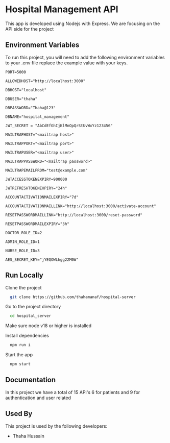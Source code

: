 
# Hospital Management API

This app is developed using Nodejs with Express. We are focusing on the API side for the project



## Environment Variables

To run this project, you will need to add the following environment variables to your .env file replace the example value with your keys.

`PORT=5000` 

`ALLOWEDHOST="http://localhost:3000"`

`DBHOST="localhost"`

`DBUSER="thaha"`

`DBPASSWORD="Thaha@123"`

`DBNAME="hospital_management"`

`JWT_SECRET = "AbCdEfGhIjKlMnOpQrStUvWxYz123456"`

`MAILTRAPHOST="<mailtrap host>"`

`MAILTRAPPORT="<mailtrap port>"`

`MAILTRAPUSER="<mailtrap user>"`

`MAILTRAPPASSWORD="<mailtrap password>"`

`MAILTRAPEMAILFROM="test@example.com"`

`JWTACCESSTOKENEXPIRY=900000`

`JWTREFRESHTOKENEXPIRY="24h"`

`ACCOUNTACTIVATIONMAILEXPIRY="7d"`

`ACCOUNTACTIVATIONMAILLINK="http://localhost:3000/activate-account"`

`RESETPASSWORDMAILLINK="http://localhost:3000/reset-password"`

`RESETPASSWORDMAILEXPIRY="3h"`

`DOCTOR_ROLE_ID=2`

`ADMIN_ROLE_ID=1`

`NURSE_ROLE_ID=3`

`AES_SECRET_KEY="jYEQOWLhgg22M0W"`




## Run Locally

Clone the project

```bash
  git clone https://github.com/thahamanaf/hospital-server
```

Go to the project directory

```bash
  cd hospital_server
```

Make sure node v18 or higher is installed

Install dependencies

```bash
  npm run i
```

Start the app

```bash
  npm start
```



## Documentation

In this project we have a total of 15 API's
6 for patients and 9 for authentication and user related

## Used By

This project is used by the following developers:

- Thaha Hussain


